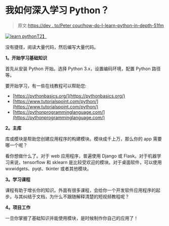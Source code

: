 # 我如何深入学习 Python？

> 原文:[https://dev . to/Peter cour/how-do-I-learn-python-in-depth-51fm](https://dev.to/petercour/how-do-i-learn-python-in-depth-51fm)

[![learn python](../Images/2345928022f57c764bc6675b5c51a3c1.png)T2】](https://res.cloudinary.com/practicaldev/image/fetch/s--J7B6JA-m--/c_limit%2Cf_auto%2Cfl_progressive%2Cq_auto%2Cw_880/https://cdn.pixabay.com/photo/2014/05/02/21/48/blogger-336371_960_720.jpg)

没有捷径，阅读大量代码，然后编写大量代码。

**1。开始学习基础知识**

首先从安装 Python 开始。选择 Python 3.x，设置编码环境，配置 Python 路径等。

要开始学习，有一些在线教程可以帮助您:

*   [https://pythonbasics.org/](https://pythonbasics.org/)
*   [https://www.tutorialspoint.com/python/](https://www.tutorialspoint.com/python/)
*   [https://pythonprogramminglanguage.com/](https://pythonprogramminglanguage.com/)

**2。主库**

库或模块是帮助您创建应用程序的构建模块。模块成千上万，那么你的 app 需要哪一个呢？

看你想做什么了。对于 web 应用程序，普遍使用 Django 或 Flask。对于机器学习来说，tensorflow 和 sklearn 是比较受欢迎的模块。对于桌面软件，可以使用 wxwidgets、pyqt、tkinter 或者其他模块。

**3。学习课程**

课程有助于增长你的知识。外面有很多课程，会给你一个开发软件应用程序的起步。与其纠结于文档，为什么不跟随解释清楚的短视频教程呢？

**4。项目工作**

一旦你掌握了基础知识并能使用模块，是时候制作你自己的应用了！